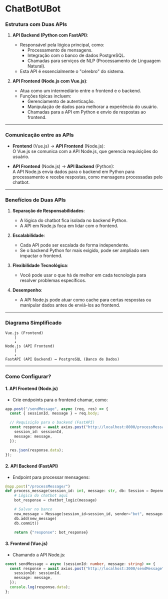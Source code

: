 # ChatBotUBot

### Estrutura com Duas APIs

1. **API Backend (Python com FastAPI)**:
   - Responsável pela lógica principal, como:
     - Processamento de mensagens.
     - Integração com o banco de dados PostgreSQL.
     - Chamadas para serviços de NLP (Processamento de Linguagem Natural).
   - Esta API é essencialmente o "cérebro" do sistema.

2. **API Frontend (Node.js com Vue.js)**:
   - Atua como um intermediário entre o frontend e o backend.
   - Funções típicas incluem:
     - Gerenciamento de autenticação.
     - Manipulação de dados para melhorar a experiência do usuário.
     - Chamadas para a API em Python e envio de respostas ao frontend.

---

### Comunicação entre as APIs

- **Frontend** (Vue.js) → **API Frontend** (Node.js):  
  O Vue.js se comunica com a API Node.js, que gerencia requisições do usuário.
  
- **API Frontend** (Node.js) → **API Backend** (Python):  
  A API Node.js envia dados para o backend em Python para processamento e recebe respostas, como mensagens processadas pelo chatbot.

---

### Benefícios de Duas APIs

1. **Separação de Responsabilidades**:
   - A lógica do chatbot fica isolada no backend Python.
   - A API em Node.js foca em lidar com o frontend.

2. **Escalabilidade**:
   - Cada API pode ser escalada de forma independente.
   - Se o backend Python for mais exigido, pode ser ampliado sem impactar o frontend.

3. **Flexibilidade Tecnológica**:
   - Você pode usar o que há de melhor em cada tecnologia para resolver problemas específicos.

4. **Desempenho**:
   - A API Node.js pode atuar como cache para certas respostas ou manipular dados antes de enviá-los ao frontend.

---

### Diagrama Simplificado

```plaintext
Vue.js (Frontend)
    |
    ↓
Node.js (API Frontend)
    |
    ↓
FastAPI (API Backend) ↔ PostgreSQL (Banco de Dados)
```

---

### Como Configurar?

#### 1. **API Frontend (Node.js)**

- Crie endpoints para o frontend chamar, como:

```typescript
app.post("/sendMessage", async (req, res) => {
  const { sessionId, message } = req.body;

  // Requisição para o backend (FastAPI)
  const response = await axios.post("http://localhost:8000/processMessage", {
    session_id: sessionId,
    message: message,
  });

  res.json(response.data);
});
```

#### 2. **API Backend (FastAPI)**

- Endpoint para processar mensagens:

```python
@app.post("/processMessage/")
def process_message(session_id: int, message: str, db: Session = Depends(get_db)):
    # Lógica do chatbot aqui
    bot_response = chatbot_logic(message)

    # Salvar no banco
    new_message = Message(session_id=session_id, sender="bot", message=bot_response)
    db.add(new_message)
    db.commit()

    return {"response": bot_response}
```

#### 3. **Frontend (Vue.js)**

- Chamando a API Node.js:

```typescript
const sendMessage = async (sessionId: number, message: string) => {
  const response = await axios.post("http://localhost:3000/sendMessage", {
    sessionId: sessionId,
    message: message,
  });
  console.log(response.data);
};
```
